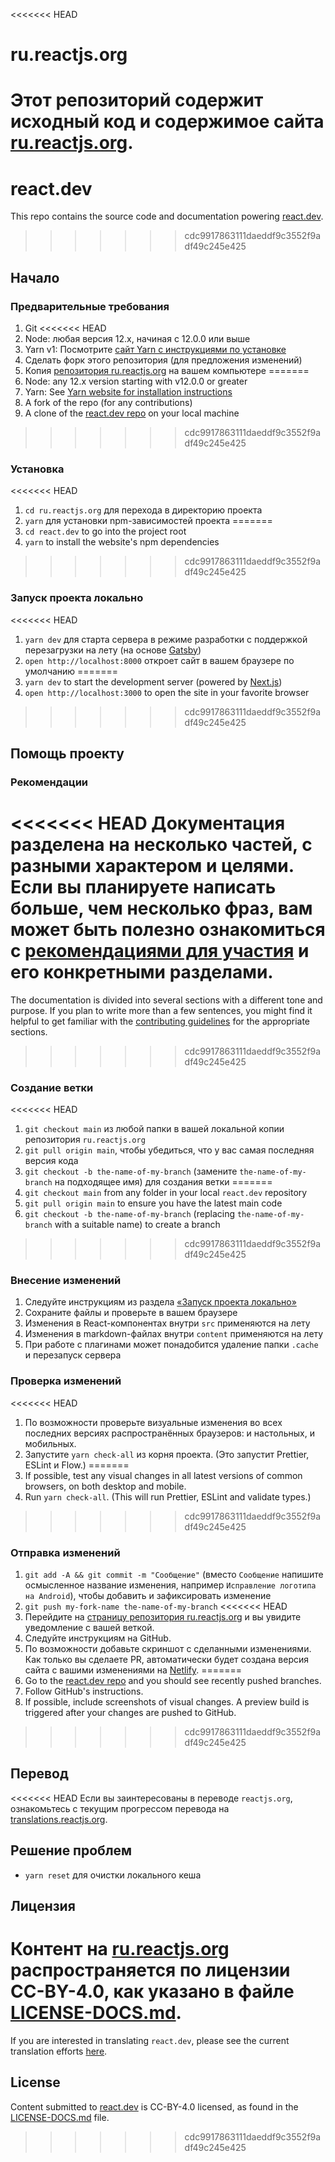 <<<<<<< HEAD
# ru.reactjs.org

Этот репозиторий содержит исходный код и содержимое сайта [ru.reactjs.org](https://ru.reactjs.org/).
=======
# react.dev

This repo contains the source code and documentation powering [react.dev](https://react.dev/).
>>>>>>> cdc9917863111daeddf9c3552f9adf49c245e425

## Начало

### Предварительные требования

1. Git
<<<<<<< HEAD
1. Node: любая версия 12.x, начиная с 12.0.0 или выше
1. Yarn v1: Посмотрите [сайт Yarn с инструкциями по установке](https://yarnpkg.com/lang/en/docs/install/)
1. Сделать форк этого репозитория (для предложения изменений)
1. Копия [репозитория ru.reactjs.org](https://github.com/reactjs/ru.reactjs.org) на вашем компьютере
=======
1. Node: any 12.x version starting with v12.0.0 or greater
1. Yarn: See [Yarn website for installation instructions](https://yarnpkg.com/lang/en/docs/install/)
1. A fork of the repo (for any contributions)
1. A clone of the [react.dev repo](https://github.com/reactjs/react.dev) on your local machine
>>>>>>> cdc9917863111daeddf9c3552f9adf49c245e425

### Установка

<<<<<<< HEAD
1. `cd ru.reactjs.org` для перехода в директорию проекта
1. `yarn` для установки npm-зависимостей проекта
=======
1. `cd react.dev` to go into the project root
3. `yarn` to install the website's npm dependencies
>>>>>>> cdc9917863111daeddf9c3552f9adf49c245e425

### Запуск проекта локально

<<<<<<< HEAD
1. `yarn dev` для старта сервера в режиме разработки с поддержкой перезагрузки на лету (на основе [Gatsby](https://www.gatsbyjs.org))
1. `open http://localhost:8000` откроет сайт в вашем браузере по умолчанию
=======
1. `yarn dev` to start the development server (powered by [Next.js](https://nextjs.org/))
1. `open http://localhost:3000` to open the site in your favorite browser
>>>>>>> cdc9917863111daeddf9c3552f9adf49c245e425

## Помощь проекту

### Рекомендации

<<<<<<< HEAD
Документация разделена на несколько частей, с разными характером и целями. Если вы планируете написать больше, чем несколько фраз, вам может быть полезно ознакомиться с [рекомендациями для участия](https://github.com/reactjs/ru.reactjs.org/blob/main/CONTRIBUTING.md#guidelines-for-text) и его конкретными разделами.
=======
The documentation is divided into several sections with a different tone and purpose. If you plan to write more than a few sentences, you might find it helpful to get familiar with the [contributing guidelines](https://github.com/reactjs/react.dev/blob/main/CONTRIBUTING.md#guidelines-for-text) for the appropriate sections.
>>>>>>> cdc9917863111daeddf9c3552f9adf49c245e425

### Создание ветки

<<<<<<< HEAD
1. `git checkout main` из любой папки в вашей локальной копии репозитория `ru.reactjs.org`
1. `git pull origin main`, чтобы убедиться, что у вас самая последняя версия кода
1. `git checkout -b the-name-of-my-branch` (замените `the-name-of-my-branch` на подходящее имя) для создания ветки
=======
1. `git checkout main` from any folder in your local `react.dev` repository
1. `git pull origin main` to ensure you have the latest main code
1. `git checkout -b the-name-of-my-branch` (replacing `the-name-of-my-branch` with a suitable name) to create a branch
>>>>>>> cdc9917863111daeddf9c3552f9adf49c245e425

### Внесение изменений

1. Следуйте инструкциям из раздела [«Запуск проекта локально»](#running-locally)
1. Сохраните файлы и проверьте в вашем браузере
  1. Изменения в React-компонентах внутри `src` применяются на лету
  1. Изменения в markdown-файлах внутри `content` применяются на лету
  1. При работе с плагинами может понадобится удаление папки `.cache` и перезапуск сервера

### Проверка изменений

<<<<<<< HEAD
1. По возможности проверьте визуальные изменения во всех последних версиях распространённых браузеров: и настольных, и мобильных.
1. Запустите `yarn check-all` из корня проекта. (Это запустит Prettier, ESLint и Flow.)
=======
1. If possible, test any visual changes in all latest versions of common browsers, on both desktop and mobile.
2. Run `yarn check-all`. (This will run Prettier, ESLint and validate types.)
>>>>>>> cdc9917863111daeddf9c3552f9adf49c245e425

### Отправка изменений

1. `git add -A && git commit -m "Сообщение"` (вместо `Сообщение` напишите осмысленное название изменения, например `Исправление логотипа на Android`), чтобы добавить и зафиксировать изменение
1. `git push my-fork-name the-name-of-my-branch`
<<<<<<< HEAD
1. Перейдите на [страницу репозитория ru.reactjs.org](https://github.com/reactjs/ru.reactjs.org) и вы увидите уведомление с вашей веткой.
1. Следуйте инструкциям на GitHub.
1. По возможности добавьте скриншот с сделанными изменениями. Как только вы сделаете PR, автоматически будет создана версия сайта с вашими изменениями на [Netlify](https://www.netlify.com/).
=======
1. Go to the [react.dev repo](https://github.com/reactjs/react.dev) and you should see recently pushed branches.
1. Follow GitHub's instructions.
1. If possible, include screenshots of visual changes. A preview build is triggered after your changes are pushed to GitHub.
>>>>>>> cdc9917863111daeddf9c3552f9adf49c245e425

## Перевод

<<<<<<< HEAD
Если вы заинтересованы в переводе `reactjs.org`, ознакомьтесь с текущим прогрессом перевода на [translations.reactjs.org](https://translations.reactjs.org/).

## Решение проблем

- `yarn reset` для очистки локального кеша

## Лицензия

Контент на [ru.reactjs.org](https://ru.reactjs.org/) распространяется по лицензии CC-BY-4.0, как указано в файле [LICENSE-DOCS.md](https://github.com/open-source-explorer/reactjs.org/blob/master/LICENSE-DOCS.md).
=======
If you are interested in translating `react.dev`, please see the current translation efforts [here](https://github.com/reactjs/react.dev/issues/4135).

## License
Content submitted to [react.dev](https://react.dev/) is CC-BY-4.0 licensed, as found in the [LICENSE-DOCS.md](https://github.com/reactjs/react.dev/blob/main/LICENSE-DOCS.md) file.
>>>>>>> cdc9917863111daeddf9c3552f9adf49c245e425
